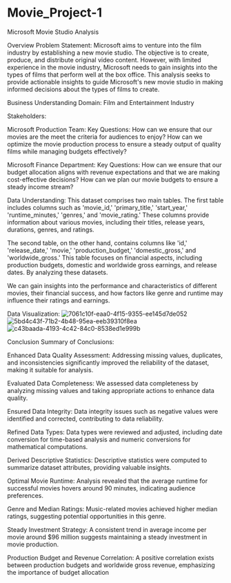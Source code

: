 # Movie_Project-1

Microsoft Movie Studio Analysis

Overview
Problem Statement: Microsoft aims to venture into the film industry by establishing a new movie studio. The objective is to create, produce, and distribute original video content. However, with limited experience in the movie industry, Microsoft needs to gain insights into the types of films that perform well at the box office. This analysis seeks to provide actionable insights to guide Microsoft's new movie studio in making informed decisions about the types of films to create.

Business Understanding
Domain: Film and Entertainment Industry

Stakeholders:

Microsoft Production Team:
Key Questions: 
How can we ensure that our movies are the meet the criteria for audiences to enjoy?
How can we optimize the movie production process to ensure a steady output of quality films while managing budgets effectively?

Microsoft Finance Department:
Key Questions: 
How can we ensure that our budget allocation aligns with revenue expectations and that we are making cost-effective decisions?
How can we plan our movie budgets to ensure a steady income stream?

Data Understanding:
This dataset comprises two main tables. The first table includes columns such as 'movie_id,' 'primary_title,' 'start_year,' 'runtime_minutes,' 'genres,' and 'movie_rating.' These columns provide information about various movies, including their titles, release years, durations, genres, and ratings.

The second table, on the other hand, contains columns like 'id,' 'release_date,' 'movie,' 'production_budget,' 'domestic_gross,' and 'worldwide_gross.' This table focuses on financial aspects, including production budgets, domestic and worldwide gross earnings, and release dates. By analyzing these datasets.

We can gain insights into the performance and characteristics of different movies, their financial success, and how factors like genre and runtime may influence their ratings and earnings.

Data Visualization:
![7061c10f-eaa0-4f15-9355-ee145d7de052](https://github.com/Mbachia/Movie_Project-1/assets/125476762/283d0738-34ac-4412-9dc0-e615413578c7)
![5bd4c43f-71b2-4b48-95ea-eeb39310f8ea](https://github.com/Mbachia/Movie_Project-1/assets/125476762/46e43d44-8cf7-4d3a-b95e-872f8bc68d56)
![c43baada-4193-4c42-84c0-8538ed1e999b](https://github.com/Mbachia/Movie_Project-1/assets/125476762/0f906f54-c22d-4b22-9106-40addba17abc)


Conclusion
Summary of Conclusions:

Enhanced Data Quality Assessment:
Addressing missing values, duplicates, and inconsistencies significantly improved the reliability of the dataset, making it suitable for analysis.

Evaluated Data Completeness:
We assessed data completeness by analyzing missing values and taking appropriate actions to enhance data quality.

Ensured Data Integrity:
Data integrity issues such as negative values were identified and corrected, contributing to data reliability.

Refined Data Types:
Data types were reviewed and adjusted, including date conversion for time-based analysis and numeric conversions for mathematical computations.

Derived Descriptive Statistics:
Descriptive statistics were computed to summarize dataset attributes, providing valuable insights.

Optimal Movie Runtime:
Analysis revealed that the average runtime for successful movies hovers around 90 minutes, indicating audience preferences.

Genre and Median Ratings:
Music-related movies achieved higher median ratings, suggesting potential opportunities in this genre.

Steady Investment Strategy:
A consistent trend in average income per movie around $96 million suggests maintaining a steady investment in movie production.

Production Budget and Revenue Correlation:
A positive correlation exists between production budgets and worldwide gross revenue, emphasizing the importance of budget allocation


